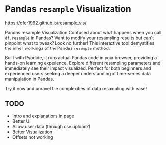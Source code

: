 # Pandas `resample` Visualization

https://ofer1992.github.io/resample_vis/


Pandas resample Visualization
Confused about what happens when you call `df.resample` in Pandas? Want to modify your resampling results but can't pinpoint what to tweak? Look no further! This interactive tool demystifies the inner workings of the Pandas `resample` method.

Built with Pyodide, it runs actual Pandas code in your browser, providing a hands-on learning experience. Explore different resampling parameters and immediately see their impact visualized. Perfect for both beginners and experienced users seeking a deeper understanding of time-series data manipulation in Pandas.

Try it now and unravel the complexities of data resampling with ease!

## TODO
- Intro and explanations in page
- Better UI
- Allow user data (through csv upload?)
- Better Visualization
- Offsets not working
